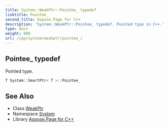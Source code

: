 ```yaml
---
title: System::WeakPtr::Pointee_ typedef
linktitle: Pointee_
second_title: Aspose.Page for C++
description: 'System::WeakPtr::Pointee_ typedef. Pointed type in C++.'
type: docs
weight: 800
url: /cpp/system/weakptr/pointee_/
---
```

## Pointee_ typedef


Pointed type.

```cpp
T System::SmartPtr< T >::Pointee_
```

## See Also

* Class [WeakPtr](../)
* Namespace [System](../../)
* Library [Aspose.Page for C++](../../../)
